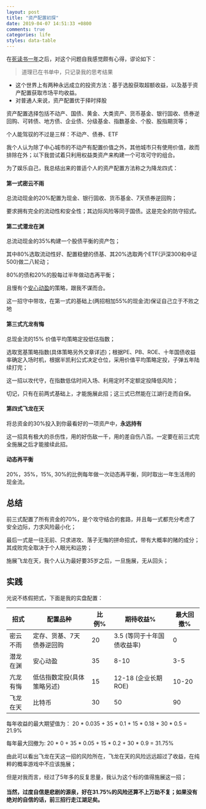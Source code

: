```yaml
---
layout: post
title: "资产配置初探"
date: 2019-04-07 14:51:33 +0800
comments: true
categories: life
styles: data-table
---
```

在[死读书一年](https://www.douban.com/doulist/112721741/)之后，对这个问题自我感觉颇有心得，谬论如下：

> 道理已在书单中，只记录我的思考结果

*  这个世界上有两种永远成立的投资方法：基于选股获取超额收益，以及基于资产配置获取市场平均收益。
*  对普通人来说，资产配置优于择时择股

<!-- more -->

资产配置选择包括不动产、国债、黄金、大类资产、货币基金、银行固收、债券逆回购、可转债、地方债、企业债、分级基金、指数基金、个股、股指期货等；

个人能驾驭的不过是三样：不动产、债券、ETF

我个人认为除了中心城市的不动产有配置价值之外，其他城市只有使用价值，故而排除在外；以下我尝试着只利用权益类资产来构建一个可攻可守的组合。

为了娱乐自己，我总结出来的普适个人的资产配置方法称之为降龙四式：

#### 第一式密云不雨

总流动现金的20%配置为现金、银行固收、货币基金、7天债券逆回购；

要求拥有完全的流动性和安全性；其边际风险等同于国债。这是完全的防守招式。

#### 第二式潜龙在渊

总流动现金的35%构建一个股债平衡的资产包；

其中80%选取流动性好、配置稳健的债基、其20%选取两个ETF(沪深300和中证500)做二八轮动；

80%的债和20%的股每过半年做动态再平衡；

且慢有个[安心动盈](https://qieman.com/portfolios/ZH006358)的策略，跟我不谋而合。

这一招守中带攻，在第一式的基础上(两招相加55%的现金流)保证自己立于不败之地

#### 第三式亢龙有悔

总现金流的15% 价值平均策略定投低估指数；

选取宽基策略指数(具体策略另外文章详述)；根据PE、PB、ROE、十年国债收益率确定入场时机，根据半凯利公式决定仓位，采用价值平均策略定投，子弹五年陆续打完；

这一招以攻代守，在指数低估时间入场、利用定时不定额定投降低风险；

切记，只有在前两式基础上，才能施展此招；这三式已然能在江湖行走而自保。


#### 第四式飞龙在天

将总资金的30%投入到你最看好的一项资产中，**永远持有**

这一招具有极大的杀伤性，用的好伤敌一千，用的差自伤八百。一定要在前三式完全施展之后才能接续此招。

#### 动态再平衡

20%，35%，15%, 30%的比例每年做一次动态再平衡，同时取出一年生活用的现金流。

## 总结

前三式配置了所有资金的70%，是个攻守结合的套路，并且每一式都充分考虑了安全边际，力求风险最小化；

最后一式是一往无前、只求进攻、落子无悔的拼命招式，带有大概率的赌的成分；其成败完全取决于个人眼光和运势；

施展飞龙在天，我个人认为最好要35岁之后，一旦施展，无从回头；

## 实践

光说不练假把式，下面是我的实盘配置：


招式 | 配置品种 | 比例% | 期待收益% | 最大回撤%
---|---|---|---|---
密云不雨 | 定存、货基、7天债券逆回购 | 20 | 3.5 (等同于十年国债收益率) | 0
潜龙在渊 | 安心动盈 | 35 | 8-10 | 3-5
亢龙有悔 | 低估指数定投(具体策略另述) | 15 | 12-18 (企业长期ROE) | 10-20
飞龙在天 | 比特币 | 30 | 50 | 90

每年收益的最大期望值为： 20 * 0.035 + 35 * 0.1 + 15 * 0.18 + 30 * 0.5 =  21.9%

每年最大回撤为: 20 * 0 + 35 * 0.05 + 15 * 0.2 + 30 * 0.9 = 31.75%

由此可以看出飞龙在天这一招的风险所在，飞龙在天的风险远远超过了收益，在纯粹的概率游戏中不应该施展；

但是对我而言，经过了5年多的反复思量，我认为这个标的值得施展这一招；

#### 当然，过度自信是悲剧的源泉，好在31.75%的风险还算不上万劫不复；如果没有绝对的自信的话，前三招行走江湖足矣。

